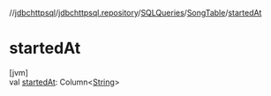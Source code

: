 //[jdbchttpsql](../../../../index.md)/[jdbchttpsql.repository](../../index.md)/[SQLQueries](../index.md)/[SongTable](index.md)/[startedAt](started-at.md)

# startedAt

[jvm]\
val [startedAt](started-at.md): Column&lt;[String](https://kotlinlang.org/api/latest/jvm/stdlib/kotlin/-string/index.html)&gt;
